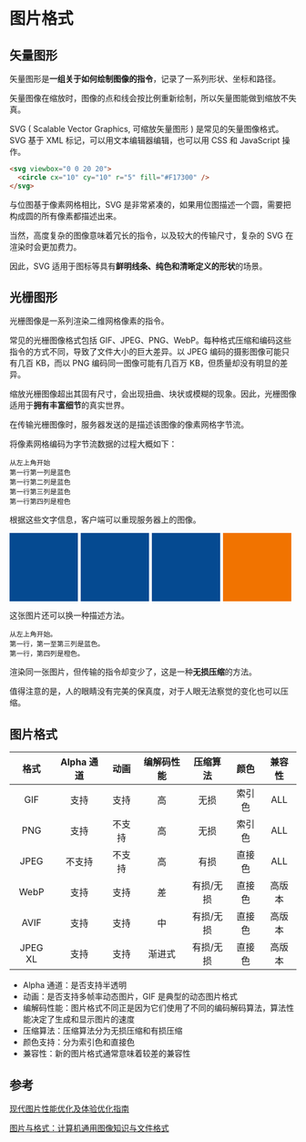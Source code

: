 # 图片格式

## 矢量图形

矢量图形是**一组关于如何绘制图像的指令**，记录了一系列形状、坐标和路径。

矢量图像在缩放时，图像的点和线会按比例重新绘制，所以矢量图能做到缩放不失真。

SVG ( Scalable Vector Graphics, 可缩放矢量图形 ) 是常见的矢量图像格式。SVG 基于 XML 标记，可以用文本编辑器编辑，也可以用 CSS 和 JavaScript 操作。

```html
<svg viewbox="0 0 20 20">
  <circle cx="10" cy="10" r="5" fill="#F17300" />
</svg>
```

与位图基于像素网格相比，SVG 是非常紧凑的，如果用位图描述一个圆，需要把构成圆的所有像素都描述出来。

当然，高度复杂的图像意味着冗长的指令，以及较大的传输尺寸，复杂的 SVG 在渲染时会更加费力。

因此，SVG 适用于图标等具有**鲜明线条、纯色和清晰定义的形状**的场景。

## 光栅图形

光栅图像是一系列渲染二维网格像素的指令。

常见的光栅图像格式包括 GIF、JPEG、PNG、WebP。每种格式压缩和编码这些指令的方式不同，导致了文件大小的巨大差异。以 JPEG 编码的摄影图像可能只有几百 KB，而以 PNG 编码同一图像可能有几百万 KB，但质量却没有明显的差异。

缩放光栅图像超出其固有尺寸，会出现扭曲、块状或模糊的现象。因此，光栅图像适用于**拥有丰富细节**的真实世界。

在传输光栅图像时，服务器发送的是描述该图像的像素网格字节流。

将像素网格编码为字节流数据的过程大概如下：

```
从左上角开始
第一行第一列是蓝色
第一行第二列是蓝色
第一行第三列是蓝色
第一行第四列是橙色
```

根据这些文字信息，客户端可以重现服务器上的图像。

<div style="display: flex; gap: 5px">
  <div style="width: 120px; height: 120px; background: #054A91"></div>
  <div style="width: 120px; height: 120px; background: #054A91"></div>
  <div style="width: 120px; height: 120px; background: #054A91"></div>
  <div style="width: 120px; height: 120px; background: #F17300"></div>
</div>

这张图片还可以换一种描述方法。

```
从左上角开始。
第一行，第一至第三列是蓝色。
第一行，第四列是橙色。
```

渲染同一张图片，但传输的指令却变少了，这是一种**无损压缩**的方法。

值得注意的是，人的眼睛没有完美的保真度，对于人眼无法察觉的变化也可以压缩。

## 图片格式

|  格式   | Alpha 通道 |  动画  | 编解码性能 | 压缩算法  |  颜色  | 兼容性 |
| :-----: | :--------: | :----: | :--------: | :-------: | :----: | :----: |
|   GIF   |    支持    |  支持  |     高     |   无损    | 索引色 |  ALL   |
|   PNG   |    支持    | 不支持 |     高     |   无损    | 索引色 |  ALL   |
|  JPEG   |   不支持   | 不支持 |     高     |   有损    | 直接色 |  ALL   |
|  WebP   |    支持    |  支持  |     差     | 有损/无损 | 直接色 | 高版本 |
|  AVIF   |    支持    |  支持  |     中     | 有损/无损 | 直接色 | 高版本 |
| JPEG XL |    支持    |  支持  |   渐进式   | 有损/无损 | 直接色 | 高版本 |

* Alpha 通道：是否支持半透明
* 动画：是否支持多帧率动态图片，GIF 是典型的动态图片格式
* 编解码性能：图片格式不同正是因为它们使用了不同的编码解码算法，算法性能决定了生成和显示图片的速度
* 压缩算法：压缩算法分为无损压缩和有损压缩
* 颜色支持：分为索引色和直接色
* 兼容性：新的图片格式通常意味着较差的兼容性

## 参考

[现代图片性能优化及体验优化指南](https://juejin.cn/post/7208571916155895864)

[图片与格式：计算机通用图像知识与文件格式](https://www.bilibili.com/video/BV1St4y147PT/)

